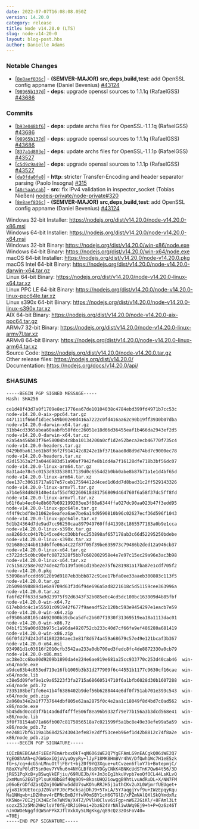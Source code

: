 ```yaml
---
date: 2022-07-07T16:08:08.050Z
version: 14.20.0
category: release
title: Node v14.20.0 (LTS)
slug: node-v14-20-0
layout: blog-post.hbs
author: Danielle Adams
---
```


### Notable Changes

- \[[`8e8aef836c`](https://github.com/nodejs/node/commit/8e8aef836c)] - **(SEMVER-MAJOR)** **src,deps,build,test**: add OpenSSL config appname (Daniel Bevenius) [#43124](https://github.com/nodejs/node/pull/43124)
- \[[`98965b137d`](https://github.com/nodejs/node/commit/98965b137d)] - **deps**: upgrade openssl sources to 1.1.1q (RafaelGSS) [#43686](https://github.com/nodejs/node/pull/43686)

### Commits

- \[[`b93e048bf6`](https://github.com/nodejs/node/commit/b93e048bf6)] - **deps**: update archs files for OpenSSL-1.1.1q (RafaelGSS) [#43686](https://github.com/nodejs/node/pull/43686)
- \[[`98965b137d`](https://github.com/nodejs/node/commit/98965b137d)] - **deps**: upgrade openssl sources to 1.1.1q (RafaelGSS) [#43686](https://github.com/nodejs/node/pull/43686)
- \[[`837a1d803e`](https://github.com/nodejs/node/commit/837a1d803e)] - **deps**: update archs files for OpenSSL-1.1.1p (RafaelGSS) [#43527](https://github.com/nodejs/node/pull/43527)
- \[[`c5d9c9a49e`](https://github.com/nodejs/node/commit/c5d9c9a49e)] - **deps**: upgrade openssl sources to 1.1.1p (RafaelGSS) [#43527](https://github.com/nodejs/node/pull/43527)
- \[[`da0fda0fe8`](https://github.com/nodejs/node/commit/da0fda0fe8)] - **http**: stricter Transfer-Encoding and header separator parsing (Paolo Insogna) [#315](https://github.com/nodejs/node/pull/315)
- \[[`48c5aa5cab`](https://github.com/nodejs/node/commit/48c5aa5cab)] - **src**: fix IPv4 validation in inspector_socket (Tobias Nießen) [nodejs-private/node-private#320](https://github.com/nodejs-private/node-private/pull/320)
- \[[`8e8aef836c`](https://github.com/nodejs/node/commit/8e8aef836c)] - **(SEMVER-MAJOR)** **src,deps,build,test**: add OpenSSL config appname (Daniel Bevenius) [#43124](https://github.com/nodejs/node/pull/43124)

Windows 32-bit Installer: https://nodejs.org/dist/v14.20.0/node-v14.20.0-x86.msi \
Windows 64-bit Installer: https://nodejs.org/dist/v14.20.0/node-v14.20.0-x64.msi \
Windows 32-bit Binary: https://nodejs.org/dist/v14.20.0/win-x86/node.exe \
Windows 64-bit Binary: https://nodejs.org/dist/v14.20.0/win-x64/node.exe \
macOS 64-bit Installer: https://nodejs.org/dist/v14.20.0/node-v14.20.0.pkg \
macOS Intel 64-bit Binary: https://nodejs.org/dist/v14.20.0/node-v14.20.0-darwin-x64.tar.gz \
Linux 64-bit Binary: https://nodejs.org/dist/v14.20.0/node-v14.20.0-linux-x64.tar.xz \
Linux PPC LE 64-bit Binary: https://nodejs.org/dist/v14.20.0/node-v14.20.0-linux-ppc64le.tar.xz \
Linux s390x 64-bit Binary: https://nodejs.org/dist/v14.20.0/node-v14.20.0-linux-s390x.tar.xz \
AIX 64-bit Binary: https://nodejs.org/dist/v14.20.0/node-v14.20.0-aix-ppc64.tar.gz \
ARMv7 32-bit Binary: https://nodejs.org/dist/v14.20.0/node-v14.20.0-linux-armv7l.tar.xz \
ARMv8 64-bit Binary: https://nodejs.org/dist/v14.20.0/node-v14.20.0-linux-arm64.tar.xz \
Source Code: https://nodejs.org/dist/v14.20.0/node-v14.20.0.tar.gz \
Other release files: https://nodejs.org/dist/v14.20.0/ \
Documentation: https://nodejs.org/docs/v14.20.0/api/

### SHASUMS

```
-----BEGIN PGP SIGNED MESSAGE-----
Hash: SHA256

ce1d48f43d7a0f1709e8ec1776ea67de10104038c4784ebd399fd4971b7cc53c  node-v14.20.0-aix-ppc64.tar.gz
4471111f666f1d1ec549b002e0d416a7222c0fd416aa62c90b19ff3930b07dba  node-v14.20.0-darwin-x64.tar.gz
31bb4cd3365abea60aabfb58fdcc26051e18d66d36455eaf1b466da2943ef2d5  node-v14.20.0-darwin-x64.tar.xz
e2a54a456b83f76e58004b4c8ba10134200a0cf1d2e52beca2ecb46770f735c4  node-v14.20.0-headers.tar.gz
0429b0ba613e61b8f36f2f914142c8242e1bf3716aae8d8d9d74bd7c9000ec78  node-v14.20.0-headers.tar.xz
d2d15363a2f3a0446983d51a90af7942fe8b1dd4a7f16128dfe718b3bf56dc07  node-v14.20.0-linux-arm64.tar.gz
8a31a4e78c5c0153d933538017139d0c6554d2b0bb0abe8b87b71a1e1d4bf65d  node-v14.20.0-linux-arm64.tar.xz
dee137c30616717a917e57ceb17594412d4ced1d6dd7d8bad31c2ff529143326  node-v14.20.0-linux-armv7l.tar.gz
a714e584d8d9140e4daf55df82260618d81756809d464760f6a58f37dc5ff8fd  node-v14.20.0-linux-armv7l.tar.xz
b61f6ab4ec04e8b607b692199203ee3f88a6344ffa027dc90aa023b47f3edd95  node-v14.20.0-linux-ppc64le.tar.gz
4f4f9cbdf8e31062e6eafea6ae7be6a14d9590810b96c02627ecf36d596f1043  node-v14.20.0-linux-ppc64le.tar.xz
5d1b24364d7de9ad7cc96250caa897949760ffd41398c1865577183a0b9e1cca  node-v14.20.0-linux-s390x.tar.gz
aa8266dcc04b7b145ced4cd30bbfec253898af657178ab3c66d52295250bdebe  node-v14.20.0-linux-s390x.tar.xz
921680e244b813d6ffe06a4c22f87f05f39be635973c79486b2ded12a946cb37  node-v14.20.0-linux-x64.tar.gz
c3722dc5c0bc90efc0872328f5bb7c602002958e4e7e97c15ec29a96e3ac3b98  node-v14.20.0-linux-x64.tar.xz
7c51582258e70274de42fb139fa061d19be2e75f6281981a17ba87e1cdf705f2  node-v14.20.0.pkg
53098eafccdd69120b9d9187eb3bbb872c91ee17bfa0ee33aaeb300803c113f5  node-v14.20.0.tar.gz
2b5098498889d1e6a9709d63f3d6f94e696a5ad8221618c5d51159cee363996a  node-v14.20.0.tar.xz
fa6fd2ff633d3a9d23975f92d6343f32b085e0c4cd5dc100bc163909d4b85fbf  node-v14.20.0-win-x64.7z
617eb0dc4c1e55501c091942f677f9aeadf52c120bc593e9454297e1eacb7e59  node-v14.20.0-win-x64.zip
ef9506a88105c4692000b39cbca5dfc2b607f1930f31369519ea18a1113dac01  node-v14.20.0-win-x86.7z
04b1f139a00d83b975c1a96da4920752cb233c40d7cf66fe9ef486280a681419  node-v14.20.0-win-x86.zip
66f0fd27d243df41802204aec3e81f8d674a459a68679c57e49e121bcaf3b367  node-v14.20.0-x64.msi
934981d1c03616f2010cfb3542aa233a0db700ed3fedc8fc4de8872330a0cb79  node-v14.20.0-x86.msi
ac38e3cc6ba00d9209b1890da4e224e6ae819e681a25cc933770c253d40cab46  win-x64/node.exe
a9dce83b4c853ed719e16fb1005b3b31d277909f6c44551b1177c9630cf16cae  win-x64/node.lib
c38e5d09fef9e1c9a65223f3fa2715a68660514710f6a1bfb6028d30b1607288  win-x64/node_pdb.7z
7335108bef1fe6e41b4f6386402b9def56b6288444e6df0f751ab701e393c543  win-x64/node_pdb.zip
2a960a34e2a1f7737644dbf805e62aa2875f0c4e2aa1c18049f8d4bd7c0ad562  win-x86/node.exe
5b45d6d0ccd3f7b14ad6df4fffe506f8ea96b9332f79e77b156a3b3dcd568e41  win-x86/node.lib
3f0f78154a071a66fb007c8175056518a7c021599f5a1bc8e49e39efe99a5a59  win-x86/node_pdb.7z
ee24817bf6119a1b68d25243043efe87e2dff53ceeb96ef1d42b8812c74f8a2e  win-x86/node_pdb.zip
-----BEGIN PGP SIGNATURE-----

iQIzBAEBCAAdFiEEdPEmArbxxOkT+qN606iWE2Q7YgEFAmLG9nEACgkQ06iWE2Q7
YgEO8hAAh+q7GWGoxiQjxVyuOyyRy+lJyF18MK8HmBVr4hV/DfQwh1Wc7H1eE5zk
fG+s/cg+dcG5nLMnuOtfjFBrt+bjZ0f9YQ3Xgue+utCvzen6floY7b+BotepmjC/
R8oXYuP0ldT5sn9ev7YVhu6n4NYGLBf8sBYDGyCNkK4BNKcUdSTnK7Qw64t56/3D
jRG51PqXcB+yBSwqVkEFjiu/69RUEJb/K+Jm3oIg1hkuVvpb7eoQfOCL44LsKLvQ
2xmMunG2EGTgPlsuKXBbG8f40g9O9+8kosUHQ2iowggB9htLvuAdRuDL+X/NN7FM
p06oErGDfdZasQZmj0GW6hw5ddU7swKOhuRRJH5j1uthCKv2uXL0WjmrfUEUget+
yjx81k9UEtocpJZ0VuFFJ0cP5cksajDhJ9+5TxLA/5Y7aqgjYvf9u+IWzEpqyKqu
Na1NHqwb+iDZHhov4rEPNcBmBJYfwV0mSBY1cH6GTGlD/xPZmNAlQXlSkQYmdxRz
KK5Wo+7OI2jCK34EcTe7WN5W/X4TZ/PVlH0Clvv6iFgp+nW6Z2GiKl/+8FAml3Lt
sozxZ5Jz5Mn2WHzlsVf0fE/ORJi0Hoi+2bz624VrNAliwUWq9Ej9+h+P+Qz6z46T
nJnOWOeNggfdQWSnPPkXJflVxkXy5LNgKkg/q89cQz3zOsFoV40=
=T0Ej
-----END PGP SIGNATURE-----

```
